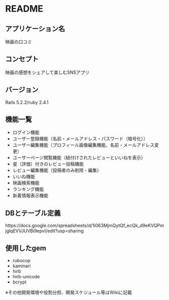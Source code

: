 # README

<h2>アプリケーション名</h2>
<p>映画の口コミ</p>

<h2>コンセプト</h2>
<p>映画の感想をシェアして楽しむSNSアプリ</p>
<h2>バージョン</h2>
<p>Rails 5.2.2/ruby 2.4.1</p>
<h2>機能一覧</h2>
<ul>
  <li>ログイン機能</li>
  <li>ユーザー登録機能（名前・メールアドレス・パスワード（暗号化））</li>
  <li>ユーザー編集機能（プロフィール画像編集機能、名前・メールアドレス変更）</li>
  <li>ユーザーページ閲覧機能（紐付けされたレビューといいねを表示）</li>
  <li>星（評価）付きのレビュー投稿機能</li>
  <li>レビュー編集機能（投稿者のみ削除・編集）</li>
  <li>いいね機能</li>
  <li>映画検索機能</li>
  <li>ランキング機能</li>
  <li>新着情報表示機能</li>
</ul>
<h2>DBとテーブル定義</h2>
 <p>https://docs.google.com/spreadsheets/d/1i063MjmQytQf_ecQk_d9eKVQPmjglqEVVJUVBi9epvI/edit?usp=sharing<p/>
<h2>使用したgem</h2>
<ul>
  <li>rubocop</li>
  <li>kaminari</li>
  <li>hirb</li>
  <li>hirb-unicode</li>
  <li>bcrypt</li>
  </ul>
<p>※その他開発環境や役割分担、開発スケジュール等はWikiに記載</p>
